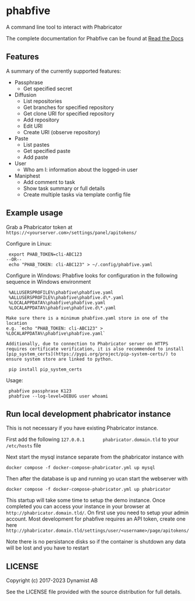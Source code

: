 # phabfive

A command line tool to interact with Phabricator

The complete documentation for Phabfive can be found at [Read the Docs](https://phabfive.readthedocs.io/en/latest/)

## Features

A summary of the currently supported features:

- Passphrase
  - Get specified secret
- Diffusion
  - List repositories
  - Get branches for specified repository
  - Get clone URI for specified repository
  - Add repository
  - Edit URI
  - Create URI (observe repository)
- Paste
  - List pastes
  - Get specified paste
  - Add paste
- User
  - Who am I: information about the logged-in user
- Maniphest
  - Add comment to task
  - Show task summary or full details
  - Create multiple tasks via template config file

## Example usage

Grab a Phabricator token at `https://<yourserver.com>/settings/panel/apitokens/`

Configure in Linux:

     export PHAB_TOKEN=cli-ABC123
    --OR--
     echo "PHAB_TOKEN: cli-ABC123" > ~/.config/phabfive.yaml

Configure in Windows:
    Phabfive looks for configuration in the following sequence in Windows environment  

     %ALLUSERSPROFILE%\phabfive\phabfive.yaml
     %ALLUSERSPROFILE%\phabfive\phabfive.d\*.yaml
     %LOCALAPPDATA%\phabfive\phabfive.yaml
     %LOCALAPPDATA%\phabfive\phabfive.d\*.yaml  

    Make sure there is a minimum phabfive.yaml store in one of the location
    e.g. `echo "PHAB_TOKEN: cli-ABC123" > %LOCALAPPDATA%\phabfive\phabfive.yaml`

    Additionally, due to connection to Phabricator server on HTTPS requires certificate verification, it is also recommended to install [pip_system_certs](https://pypi.org/project/pip-system-certs/) to ensure system store are linked to python.  

     pip install pip_system_certs

Usage:

     phabfive passphrase K123
     phabfive --log-level=DEBUG user whoami

## Run local development phabricator instance

This is not necessary if you have existing Phabricator instance.

First add the following `127.0.0.1       phabricator.domain.tld` to your `/etc/hosts` file

Next start the mysql instance separate from the phabricator instance with

`docker compose -f docker-compose-phabricator.yml up mysql`

Then after the database is up and running yo ucan start the webserver with

`docker compose -f docker-compose-phabricator.yml up phabricator`

This startup will take some time to setup the demo instance. Once completed you can access your instance in your browser at `http://phabricator.domain.tld/`. On first use you need to setup your admin account. Most development for phabfive requires an API token, create one here `http://phabricator.domain.tld/settings/user/<username>/page/apitokens/`

Note there is no persistance disks so if the container is shutdown any data will be lost and you have to restart

## LICENSE

Copyright (c) 2017-2023 Dynamist AB

See the LICENSE file provided with the source distribution for full details.
